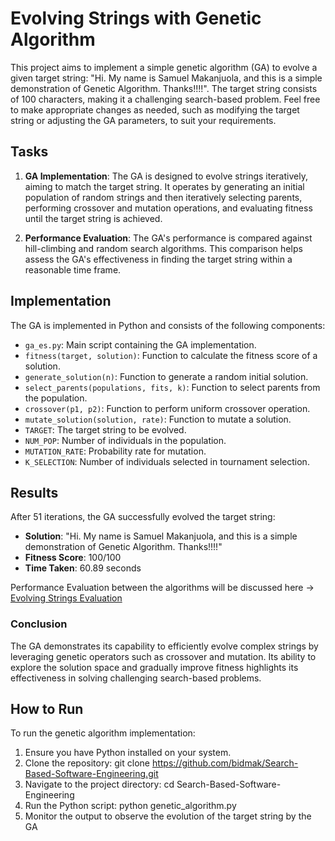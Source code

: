 # Evolving Strings with Genetic Algorithm

This project aims to implement a simple genetic algorithm (GA) to evolve a given target string: "Hi. My name is Samuel Makanjuola, and this is a simple demonstration of Genetic Algorithm. Thanks!!!!". The target string consists of 100 characters, making it a challenging search-based problem. Feel free to make appropriate changes as needed, such as modifying the target string or adjusting the GA parameters, to suit your requirements.

## Tasks

1. **GA Implementation**: The GA is designed to evolve strings iteratively, aiming to match the target string. It operates by generating an initial population of random strings and then iteratively selecting parents, performing crossover and mutation operations, and evaluating fitness until the target string is achieved.

2. **Performance Evaluation**: The GA's performance is compared against hill-climbing and random search algorithms. This comparison helps assess the GA's effectiveness in finding the target string within a reasonable time frame.

## Implementation

The GA is implemented in Python and consists of the following components:

- `ga_es.py`: Main script containing the GA implementation.
- `fitness(target, solution)`: Function to calculate the fitness score of a solution.
- `generate_solution(n)`: Function to generate a random initial solution.
- `select_parents(populations, fits, k)`: Function to select parents from the population.
- `crossover(p1, p2)`: Function to perform uniform crossover operation.
- `mutate_solution(solution, rate)`: Function to mutate a solution.
- `TARGET`: The target string to be evolved.
- `NUM_POP`: Number of individuals in the population.
- `MUTATION_RATE`: Probability rate for mutation.
- `K_SELECTION`: Number of individuals selected in tournament selection.

## Results

After 51 iterations, the GA successfully evolved the target string:

- **Solution**: "Hi. My name is Samuel Makanjuola, and this is a simple demonstration of Genetic Algorithm. Thanks!!!!"
- **Fitness Score**: 100/100
- **Time Taken**: 60.89 seconds

Performance Evaluation between the algorithms will be discussed here -> [Evolving Strings Evaluation](https://github.com/bidmak/Search-Based-Software-Engineering/blob/main/README.md#evolving-strings-performance-evaluation)

### Conclusion

The GA demonstrates its capability to efficiently evolve complex strings by leveraging genetic operators such as crossover and mutation. Its ability to explore the solution space and gradually improve fitness highlights its effectiveness in solving challenging search-based problems.

## How to Run

To run the genetic algorithm implementation:

1. Ensure you have Python installed on your system.
2. Clone the repository: git clone https://github.com/bidmak/Search-Based-Software-Engineering.git
3. Navigate to the project directory: cd Search-Based-Software-Engineering
4. Run the Python script: python genetic_algorithm.py
5. Monitor the output to observe the evolution of the target string by the GA
